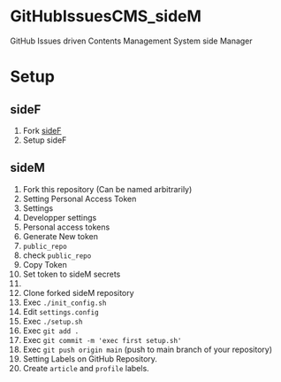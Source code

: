 # GitHubIssuesCMS_sideM
GitHub Issues driven Contents Management System side Manager



# Setup

## sideF
1. Fork [sideF](https://github.com/ShotaroKataoka/GitHubIssuesCMS_sideF)
1. Setup sideF

## sideM
1. Fork this repository (Can be named arbitrarily)
1. Setting Personal Access Token
  1. Settings
  1. Developper settings
  1. Personal access tokens
  1. Generate New token
  1.  `public_repo`
  1. check `public_repo`
  1. Copy Token
1. Set token to sideM secrets
  1. 
1. Clone forked sideM repository
1. Exec `./init_config.sh`
1. Edit `settings.config`
1. Exec `./setup.sh`
1. Exec `git add .`
1. Exec `git commit -m 'exec first setup.sh'`
1. Exec `git push origin main` (push to main branch of your repository)
1. Setting Labels on GitHub Repository.
  1. Create `article` and `profile` labels.
